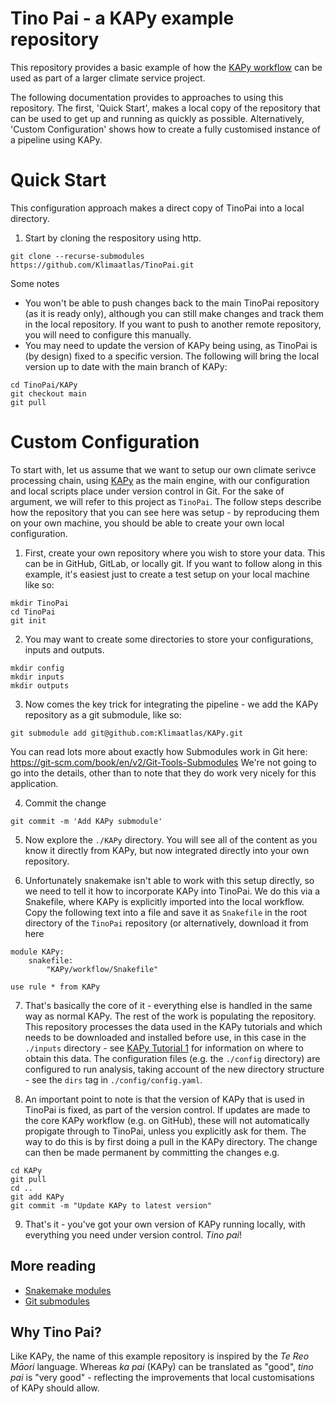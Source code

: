 # Tino Pai - a KAPy example repository

This repository provides a basic example of how the [KAPy workflow](https://github.com/Klimaatlas/KAPy/) can be used as part of a larger climate service project. 

The following documentation provides to approaches to using this repository. The first, 'Quick Start', makes a local copy of the repository that can be used to get up and running as quickly as possible. Alternatively, 'Custom Configuration' shows how to create a fully customised instance of a pipeline using KAPy.

# Quick Start

This configuration approach makes a direct copy of TinoPai into a local directory. 

1. Start by cloning the respository using http. 
```
git clone --recurse-submodules https://github.com/Klimaatlas/TinoPai.git
```

Some notes
* You won't be able to push changes back to the main TinoPai repository (as it is ready only), although you can still make changes and track them in the local repository. If you want to push to another remote repository, you will need to configure this manually.
* You may need to update the version of KAPy being using, as TinoPai is (by design) fixed to a specific version. The following will bring the local version up to date with the main branch of KAPy:
```
cd TinoPai/KAPy
git checkout main
git pull
```


# Custom Configuration

To start with, let us assume that we want to setup our own climate serivce processing chain, using [KAPy](https://github.com/Klimaatlas/KAPy/) as the main engine, with our configuration and local scripts place under version control in Git. For the sake of argument, we will refer to this project as `TinoPai`. The follow steps describe how the repository that you can see here was setup - by reproducing them on your own machine, you should be able to create your own local configuration.

1. First, create your own repository where you wish to store your data. This can be in GitHub, GitLab, or locally git. If you want to follow along in this example, it's easiest just to create a test setup on your local machine like so:

```
mkdir TinoPai
cd TinoPai
git init
```
2. You may want to create some directories to store your configurations, inputs and outputs. 
```
mkdir config
mkdir inputs
mkdir outputs
```
3. Now comes the key trick for integrating the pipeline - we add the KAPy repository as a git submodule, like so:
```
git submodule add git@github.com:Klimaatlas/KAPy.git
```
You can read lots more about exactly how Submodules work in Git here: https://git-scm.com/book/en/v2/Git-Tools-Submodules We're not going to go into the details, other than to note that they do work very nicely for this application.

4. Commit the change
```
git commit -m 'Add KAPy submodule'
```
5. Now explore the `./KAPy` directory. You will see all of the content as you know it directly from KAPy, but now integrated directly into your own repository.

6. Unfortunately snakemake isn't able to work with this setup directly, so we need to tell it how to incorporate KAPy into TinoPai. We do this via a Snakefile, where KAPy is explicitly imported into the local workflow. Copy the following text into a file and save it as `Snakefile` in the root directory of the `TinoPai` repository (or alternatively, download it from here

```Snakemake
module KAPy:
    snakefile:
        "KAPy/workflow/Snakefile"

use rule * from KAPy 
```

7. That's basically the core of it - everything else is handled in the same way as normal KAPy. The rest of the work is populating the repository. This repository processes the data used in the KAPy tutorials and which needs to be downloaded and installed before use, in this case in the `./inputs` directory - see [KAPy Tutorial 1](https://github.com/Klimaatlas/KAPy/blob/main/docs/tutorials/Tutorial01.md) for information on where to obtain this data. The configuration files (e.g. the `./config` directory) are configured to run analysis, taking account of the new directory structure - see the `dirs` tag in `./config/config.yaml`. 

8. An important point to note is that the version of KAPy that is used in TinoPai is fixed, as part of the version control. If updates are made to the core KAPy workflow (e.g. on GitHub), these will not automatically propigate through to TinoPai, unless you explicitly ask for them. The way to do this is by first doing a pull in the KAPy directory. The change can then be made permanent by committing the changes e.g.
```
cd KAPy
git pull
cd ..
git add KAPy
git commit -m "Update KAPy to latest version"
```

9. That's it - you've got your own version of KAPy running locally, with everything you need under version control. *Tino pai*!


## More reading
* [Snakemake modules](https://snakemake.readthedocs.io/en/stable/snakefiles/modularization.html#modules)
* [Git submodules](https://git-scm.com/book/en/v2/Git-Tools-Submodules)

## Why Tino Pai?
Like KAPy, the name of this example repository is inspired by the *Te Reo Māori* language. Whereas *ka pai* (KAPy) can be translated as "good", *tino pai* is "very good" - reflecting the improvements that local customisations of KAPy should allow.
